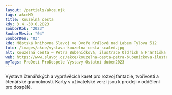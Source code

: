 ```yaml
---
layout: /partials/akce.njk
tags: akceMD
title: Kouzelná cesta
kdy: 3.4.-30.6.2023
SouborRok: "2023"
SouborMesic: "04"
SouborDen: "03"
kde: Městská knihovna Slavoj ve Dvoře Králové nad Labem Tylova 512
foto: /images/akce/vystava-kouzelna-cesta-scaled.jpg
alt: Kouzelná cesta – Petra Bubeníčková, ilustrace Oldřich a Františka Jelenovi
web: https://www.slavoj.cz/akce/kouzelna-cesta-petra-bubenickova-ilustrace-oldrich-a-frantiska-jelenovi/
myTags: ProDeti ProDospele Vystavy Ostatni duben2023
---
```

<!--StartFragment-->

Výstava čtenářských a vyprávěcích karet pro rozvoj fantazie, tvořivosti a čtenářské gramotnosti. Karty v uživatelské verzi jsou k prodeji v oddělení pro dospělé.

<!--EndFragment-->